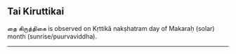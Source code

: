 ## Tai Kiruttikai
தை கிருத்திகை is observed on Kṛttikā nakṣhatram day of Makaraḥ (solar) month (sunrise/puurvaviddha).



---
